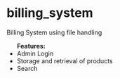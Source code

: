 # billing_system

Billing System using file handling<br>
<ul><strong>Features:</strong>
<li>Admin Login</li>
<li>Storage and retrieval of products</li>
<li>Search</li>
</ul>
